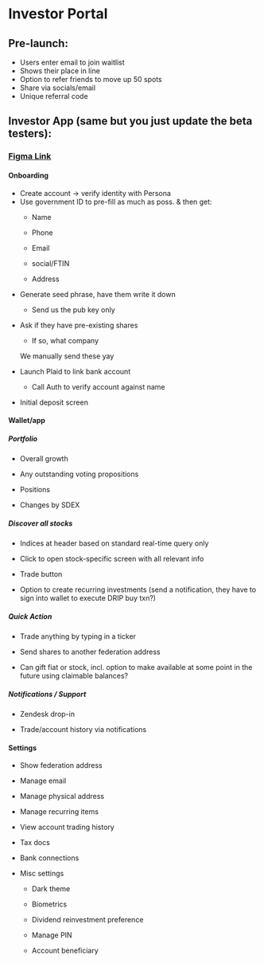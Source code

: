 # Investor Portal
## Pre-launch:

- Users enter email to join waitlist
- Shows their place in line
- Option to refer friends to move up 50 spots
- Share via socials/email
- Unique referral code

## Investor App (same but you just update the beta testers):

### [**Figma Link**](https://www.figma.com/file/nctdBygz0jAEyLrJrAl63L/Block-Transfer-Investor-App-Prototype)

#### Onboarding



- Create account -> verify identity with Persona
- Use government ID to pre-fill as much as poss. & then get:

<ol>
  
- Name
  
- Phone
  
- Email
  
- social/FTIN
  
- Address
</ol>

- Generate seed phrase, have them write it down 

<ol>
  
- Send us the pub key only
</ol>

- Ask if they have pre-existing shares

<ol>

  - If so, what company

  We manually send these yay
</ol>

- Launch Plaid to link bank account
<ol>
  
- Call Auth to verify account against name 
</ol>

- Initial deposit screen



####  Wallet/app


##### Portfolio
  
- Overall growth

- Any outstanding voting propositions

- Positions

- Changes by SDEX


##### Discover all stocks

- Indices at header based on standard real-time query only

- Click to open stock-specific screen with all relevant info

- Trade button

- Option to create recurring investments (send a notification, they have to sign into wallet to execute DRIP buy txn?)


##### Quick Action

- Trade anything by typing in a ticker 

- Send shares to another federation address

- Can gift fiat or stock, incl. option to make available at some point in the future using claimable balances?

##### Notifications / Support

- Zendesk drop-in

- Trade/account history via notifications

#### Settings

- Show federation address

- Manage email

- Manage physical address

- Manage recurring items

- View account trading history

- Tax docs

- Bank connections

- Misc settings

<ol>
  
  - Dark theme
  
  - Biometrics
  
  - Dividend reinvestment preference
  
  - Manage PIN 
  
  - Account beneficiary
  
  
</ol>
